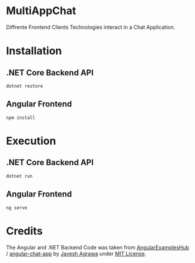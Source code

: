 # MultiAppChat
Diffrente Frontend Clients Technologies interact in a Chat Application.

# Installation

## .NET Core Backend API

`dotnet restore`

## Angular Frontend

`npm install`

# Execution

## .NET Core Backend API

`dotnet run`

## Angular Frontend

`ng serve`

# Credits

The Angular and .NET Backend Code was taken from  [AngularExamplesHub](https://github.com/AngularExamplesHub) /
[angular-chat-app](https://github.com/AngularExamplesHub/angular-chat-app) by [Jayesh Agrawa](https://github.com/JayeshAgrawal) under [MIT License](https://github.com/AngularExamplesHub/angular-chat-app/blob/master/LICENSE).